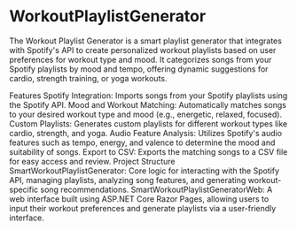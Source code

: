 # WorkoutPlaylistGenerator
The Workout Playlist Generator is a smart playlist generator that integrates with Spotify's API to create personalized workout playlists based on user preferences for workout type and mood. It categorizes songs from your Spotify playlists by mood and tempo, offering dynamic suggestions for cardio, strength training, or yoga workouts.

Features
Spotify Integration: Imports songs from your Spotify playlists using the Spotify API.
Mood and Workout Matching: Automatically matches songs to your desired workout type and mood (e.g., energetic, relaxed, focused).
Custom Playlists: Generates custom playlists for different workout types like cardio, strength, and yoga.
Audio Feature Analysis: Utilizes Spotify's audio features such as tempo, energy, and valence to determine the mood and suitability of songs.
Export to CSV: Exports the matching songs to a CSV file for easy access and review.
Project Structure
SmartWorkoutPlaylistGenerator: Core logic for interacting with the Spotify API, managing playlists, analyzing song features, and generating workout-specific song recommendations.
SmartWorkoutPlaylistGeneratorWeb: A web interface built using ASP.NET Core Razor Pages, allowing users to input their workout preferences and generate playlists via a user-friendly interface.
